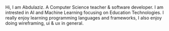 Hi, I am Abdulaziz. A Computer Science teacher & software developer. I am intrested in AI and Machine Learning focusing on Education Technologies. I really enjoy learning programming languages and frameworks, I also enjoy doing wireframing, ui & ux in general.
